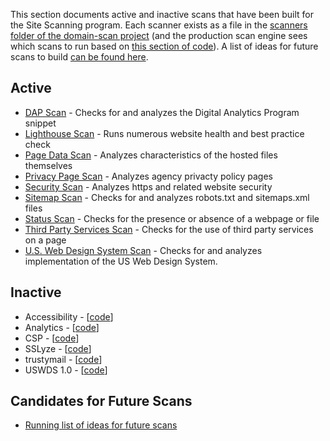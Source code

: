 This section documents active and inactive scans that have been built for the Site Scanning program. Each scanner exists as a file in the [scanners folder of the domain-scan project](https://github.com/18F/domain-scan/tree/master/scanners) (and the production scan engine sees which scans to run based on [this section of code](https://github.com/18F/Spotlight/blob/master/scan_engine.sh#L13-L22)).    A list of ideas for future scans to build [can be found here](/scans/candidate-scans.md).  

## Active

* [DAP Scan](/scans/live/DAP.md) - Checks for and analyzes the Digital Analytics Program snippet
* [Lighthouse Scan](/scans/live/lighthouse.md) - Runs numerous website health and best practice check 
* [Page Data Scan](/scans/live/pagedata.md) - Analyzes characteristics of the hosted files themselves
* [Privacy Page Scan](/scans/live/privacy.md) - Analyzes agency privacty policy pages
* [Security Scan](/scans/live/security.md) - Analyzes https and related website security 
* [Sitemap Scan](/scans/live/sitemap.md) - Checks for and analyzes robots.txt and sitemaps.xml files
* [Status Scan](/scans/live/status.md) - Checks for the presence or absence of a webpage or file
* [Third Party Services Scan](/scans/live/third-party.md) - Checks for the use of third party services on a page
* [U.S. Web Design System Scan](/scans/live/uswds.md) - Checks for and analyzes implementation of the US Web Design System. 


## Inactive 

* Accessibility - [[code](https://github.com/18F/domain-scan/blob/lighthouse-scan-initial/scanners/a11y.py)]
* Analytics - [[code](https://github.com/18F/domain-scan/blob/lighthouse-scan-initial/scanners/analytics.py)]
* CSP - [[code](https://github.com/18F/domain-scan/blob/lighthouse-scan-initial/scanners/csp.py)]
* SSLyze - [[code](https://github.com/18F/domain-scan/blob/lighthouse-scan-initial/scanners/sslyze.py)]
* trustymail - [[code](https://github.com/18F/domain-scan/blob/lighthouse-scan-initial/scanners/trustymail.py)]
* USWDS 1.0  - [[code](https://github.com/18F/domain-scan/blob/lighthouse-scan-initial/scanners/uswds.py)]


## Candidates for Future Scans 

* [Running list of ideas for future scans](/scans/candidate-scans.md)
